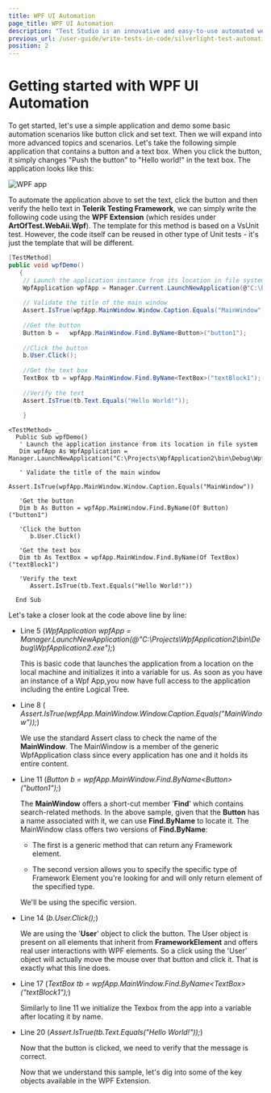 ```yaml
---
title: WPF UI Automation
page_title: WPF UI Automation
description: "Test Studio is an innovative and easy-to-use automated web, WPF and load testing solution. Test Studio tests support essential technologies like ASP.NET AJAX, Silverlight, PHP and MVC. HTML5, Testing framework, functional testing, performance testing, load testing, exploratory testing, manual testing."
previous_url: /user-guide/write-tests-in-code/silverlight-test-automation/wpf-test-automation.aspx, /user-guide/write-tests-in-code/silverlight-test-automation/wpf-test-automation
position: 2
---
```

# Getting started with WPF UI Automation

To get started, let's use a simple application and demo some basic automation scenarios like button click and set text. Then we will expand into more advanced topics and scenarios. Let's take the following simple application that contains a button and a text box. When you click the button, it simply changes "Push the button" to "Hello world!" in the text box. The application looks like this:

![WPF app][1]

To automate the application above to set the text, click the button and then verify the hello text in **Telerik Testing Framework**, we can simply write the following code using the **WPF Extension** (which resides under **ArtOfTest.WebAii.Wpf**). The template for this method is based on a VsUnit test. However, the code itself can be reused in other type of Unit tests - it's just the template that will be different.

```C#
[TestMethod]
public void wpfDemo()
   {
	// Launch the application instance from its location in file system
    WpfApplication wpfApp = Manager.Current.LaunchNewApplication(@"C:\Projects\WpfApplication2\bin\Debug\WpfApplication2.exe");
   
	// Validate the title of the main window
    Assert.IsTrue(wpfApp.MainWindow.Window.Caption.Equals("MainWindow"));
   
	//Get the button
    Button b =   wpfApp.MainWindow.Find.ByName<Button>("button1");
   
	//Click the button 
    b.User.Click();
   
	//Get the text box
    TextBox tb = wpfApp.MainWindow.Find.ByName<TextBox>("textBlock1");
   
	//Verify the text
    Assert.IsTrue(tb.Text.Equals("Hello World!"));
   
    }
```
```VB
<TestMethod> _
  Public Sub wpfDemo()
   ' Launch the application instance from its location in file system
   Dim wpfApp As WpfApplication = Manager.LaunchNewApplication("C:\Projects\WpfApplication2\bin\Debug\WpfApplication2.exe")
   
   ' Validate the title of the main window
      Assert.IsTrue(wpfApp.MainWindow.Window.Caption.Equals("MainWindow"))
   
   'Get the button
   Dim b As Button = wpfApp.MainWindow.Find.ByName(Of Button)("button1")
   
   'Click the button 
      b.User.Click()
   
   'Get the text box
   Dim tb As TextBox = wpfApp.MainWindow.Find.ByName(Of TextBox)("textBlock1")
   
   'Verify the text
      Assert.IsTrue(tb.Text.Equals("Hello World!"))
   
  End Sub
```


Let's take a closer look at the code above line by line:

* Line 5 (*WpfApplication wpfApp = Manager.LaunchNewApplication(@"C:\Projects\WpfApplication2\bin\Debug\WpfApplication2.exe");*)

	This is basic code that launches the application from a location on the local machine and initializes it into a variable for us. As soon as you have an instance of a Wpf App,you now have full access to the application including the entire Logical Tree. 

* Line 8 ( *Assert.IsTrue(wpfApp.MainWindow.Window.Caption.Equals("MainWindow"));*)

	We use the standard Assert class to check the name of the **MainWindow**. The MainWindow is a member of the generic WpfApplication class since every application has one and it holds its entire content.

* Line 11 (*Button b = wpfApp.MainWindow.Find.ByName\<Button>("button1");*)

	The **MainWindow** offers a short-cut member '**Find**' which contains search-related methods. In the above sample, given that the **Button** has a name associated with it, we can use **Find.ByName** to locate it. The MainWindow class offers two versions of **Find.ByName**:

	* The first is a generic method that can return any Framework element.

	* The second version allows you to specify the specific type of Framework Element you're looking for and will only return element of the specified type.
 
	We'll be using the specific version.

* Line 14 (*b.User.Click();*)

	We are using the '**User**' object to click the button. The User object is present on all elements that inherit from **FrameworkElement** and offers real user interactions with WPF elements. So a click using the 'User' object will actually move the mouse over that button and click it. That is exactly what this line does.

* Line 17 (*TextBox tb = wpfApp.MainWindow.Find.ByName\<TextBox>("textBlock1");*)

	Similarly to line 11 we initialize the Texbox from the app into a variable after locating it by name.

* Line 20 (*Assert.IsTrue(tb.Text.Equals("Hello World!"));*)

	Now that the button is clicked, we need to verify that the message is correct.
 
	Now that we understand this sample, let's dig into some of the key objects available in the WPF Extension.

[1]: /img/testing-framework/write-tests-in-code/silverlight-wpf-automation-wtc/wpf-ui-automation/fig1.png
